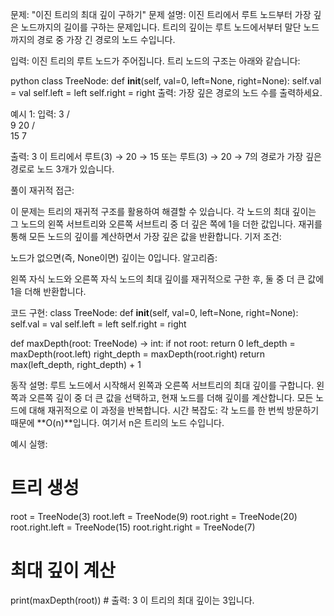 문제: "이진 트리의 최대 깊이 구하기"
문제 설명:
이진 트리에서 루트 노드부터 가장 깊은 노드까지의 길이를 구하는 문제입니다. 트리의 깊이는 루트 노드에서부터 말단 노드까지의 경로 중 가장 긴 경로의 노드 수입니다.

입력:
이진 트리의 루트 노드가 주어집니다. 트리 노드의 구조는 아래와 같습니다:

python
class TreeNode:
    def __init__(self, val=0, left=None, right=None):
        self.val = val
        self.left = left
        self.right = right
출력:
가장 깊은 경로의 노드 수를 출력하세요.



예시 1:
입력:
     3
    / \
   9  20
     /  \
    15   7

출력: 3
이 트리에서 루트(3) → 20 → 15 또는 루트(3) → 20 → 7의 경로가 가장 깊은 경로로 노드 3개가 있습니다.




풀이
재귀적 접근:

이 문제는 트리의 재귀적 구조를 활용하여 해결할 수 있습니다.
각 노드의 최대 깊이는 그 노드의 왼쪽 서브트리와 오른쪽 서브트리 중 더 깊은 쪽에 1을 더한 값입니다.
재귀를 통해 모든 노드의 깊이를 계산하면서 가장 깊은 값을 반환합니다.
기저 조건:

노드가 없으면(즉, None이면) 깊이는 0입니다.
알고리즘:

왼쪽 자식 노드와 오른쪽 자식 노드의 최대 깊이를 재귀적으로 구한 후, 둘 중 더 큰 값에 1을 더해 반환합니다.

코드 구현:
class TreeNode:
    def __init__(self, val=0, left=None, right=None):
        self.val = val
        self.left = left
        self.right = right

def maxDepth(root: TreeNode) -> int:
    if not root:
        return 0
    left_depth = maxDepth(root.left)
    right_depth = maxDepth(root.right)
    return max(left_depth, right_depth) + 1
    
동작 설명:
루트 노드에서 시작해서 왼쪽과 오른쪽 서브트리의 최대 깊이를 구합니다.
왼쪽과 오른쪽 깊이 중 더 큰 값을 선택하고, 현재 노드를 더해 깊이를 계산합니다.
모든 노드에 대해 재귀적으로 이 과정을 반복합니다.
시간 복잡도:
각 노드를 한 번씩 방문하기 때문에 **O(n)**입니다. 여기서 n은 트리의 노드 수입니다.

예시 실행:
# 트리 생성
root = TreeNode(3)
root.left = TreeNode(9)
root.right = TreeNode(20)
root.right.left = TreeNode(15)
root.right.right = TreeNode(7)

# 최대 깊이 계산
print(maxDepth(root))  # 출력: 3
이 트리의 최대 깊이는 3입니다.
